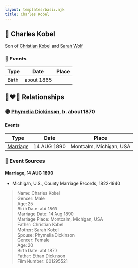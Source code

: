 ```yaml
---
layout: templates/basic.njk
title: Charles Kobel
---
```

## 🔵 Charles Kobel

Son of [Christian Kobel](/people/1/17423128) and [Sarah Wolf](/people/9/98742372)

### 📆 Events

Type | Date | Place
------ | ------ | ------
Birth | about 1865 |

## 👩‍❤️‍👨 Relationships

### 🟣 [Phymelia Dickinson](/people/9/96404450), b. about 1870

#### Events

Type | Date | Place
------ | ------ | ------
[Marriage](#event-2803316b-2844-4626-819e-86e8b058df10) | 14 AUG 1890 | Montcalm, Michigan, USA
### 📰 Event Sources

#### <a id="event-2803316b-2844-4626-819e-86e8b058df10"></a> Marriage, 14 AUG 1890
* Michigan, U.S., County Marriage Records, 1822-1940
>   
  > Name: Charles Kobel  
  > Gender: Male  
  > Age: 25  
  > Birth Date: abt 1865  
  > Marriage Date: 14 Aug 1890  
  > Marriage Place: Montcalm, Michigan, USA  
  > Father: Christian Kobel  
  > Mother: Sarah Kobel  
  > Spouse: Phymelia Dickinson  
  > Gender: Female  
  > Age: 20  
  > Birth Date: abt 1870  
  > Father: Ethan Dickinson  
  > Film Number: 001295521